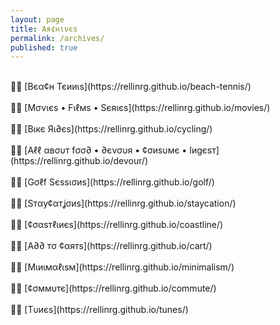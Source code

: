 ```yaml
---
layout: page
title: Αя¢нινєѕ
permalink: /archives/
published: true
---
```

<br>
🤏🏻 [Вєα¢н Тєииιѕ](https://rellinrg.github.io/beach-tennis/)
<br>
<br>
🤏🏻 [Мσνιєѕ • Fιℓмѕ • Ѕєяιєѕ](https://rellinrg.github.io/movies/)
<br>
<br>
🤏🏻 [Вιкє Яι∂єѕ](https://rellinrg.github.io/cycling/)
<br>
<br>
🤏🏻 [Αℓℓ αвσυт fσσ∂ • ∂єνσυя • ¢σиѕυмє • Ιиgєѕт](https://rellinrg.github.io/devour/)
<br>
<br>
🤏🏻 [Gσℓf Ѕєѕѕισиѕ](https://rellinrg.github.io/golf/)
<br>
<br>
🤏🏻 [Ѕтαу¢αтʝσиѕ](https://rellinrg.github.io/staycation/)
<br>
<br>
🤏🏻 [¢σαѕтℓιиєѕ](https://rellinrg.github.io/coastline/)
<br>
<br>
🤏🏻 [Α∂∂ тσ ¢αятѕ](https://rellinrg.github.io/cart/)
<br>
<br>
🤏🏻 [Мιиιмαℓιѕм](https://rellinrg.github.io/minimalism/)
<br>
<br>
🤏🏻 [¢σммυтє](https://rellinrg.github.io/commute/)
<br>
<br>
🤏🏻 [Тυиєѕ](https://rellinrg.github.io/tunes/)


